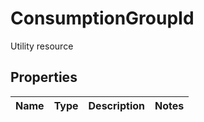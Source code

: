 

# ConsumptionGroupId

Utility resource

## Properties

| Name | Type | Description | Notes |
|------------ | ------------- | ------------- | -------------|



